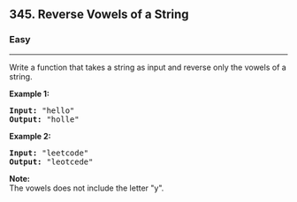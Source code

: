 <h2>345. Reverse Vowels of a String</h2><h3>Easy</h3><hr><div><p>Write a function that takes a string as input and reverse only the vowels of a string.</p>

<p><strong>Example 1:</strong></p>

<pre><strong>Input: </strong><span id="example-input-1-1">"hello"</span>
<strong>Output: </strong><span id="example-output-1">"holle"</span>
</pre>

<div>
<p><strong>Example 2:</strong></p>

<pre><strong>Input: </strong><span id="example-input-2-1">"leetcode"</span>
<strong>Output: </strong><span id="example-output-2">"leotcede"</span></pre>
</div>

<p><b>Note:</b><br>
The vowels does not include the letter "y".</p>

<p>&nbsp;</p>
</div>